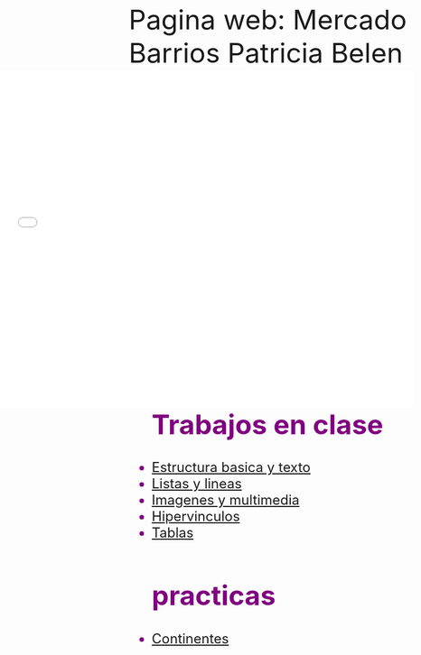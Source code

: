 <html>
<head>
<font size=7> Pagina web: Mercado Barrios Patricia Belen </font>
</head>
<body background="flores.jpg">
<embed src="presentacion.mp4" align="right" width="800" height="600">
<font size="5" color="purple">
<ul><h1><b>Trabajos en clase</b></h1>

<li><a href="">Estructura basica y texto</a><br></li>
<li><a href="">Listas y lineas</a><br></li>
<li><a href="">Imagenes y multimedia</a><br></li>
<li><a href="l">Hipervinculos</a><br></li>
<li><a href="">Tablas</a><br></li>
</ul>

<ul><h1><b>practicas</b></h1>
<li><a href=""> Continentes </a><br></li>
</ul>
</font>
</body>
</html>
